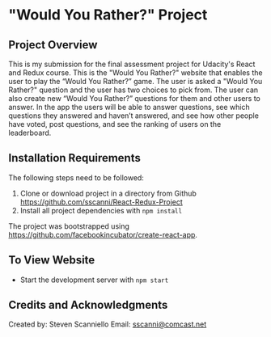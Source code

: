 # "Would You Rather?" Project

## Project Overview

This is my submission for the final assessment project for Udacity's React and Redux course. This is the "Would You Rather?" website that enables the user to play the “Would You Rather?” game. The user is asked a "Would You Rather?" question and the user has two choices to pick from. The user can also create new “Would You Rather?” questions for them and other users to answer. In the app the users will be able to answer questions, see which questions they answered and haven’t answered, and see how other people have voted, post questions, and see the ranking of users on the leaderboard.

## Installation Requirements

The following steps need to be followed:

1) Clone or download project in a directory from Github https://github.com/sscanni/React-Redux-Project
2) Install all project dependencies with `npm install`

The project was bootstrapped using https://github.com/facebookincubator/create-react-app.

## To View Website

* Start the development server with `npm start`

## Credits and Acknowledgments

Created by: Steven Scanniello Email: sscanni@comcast.net
